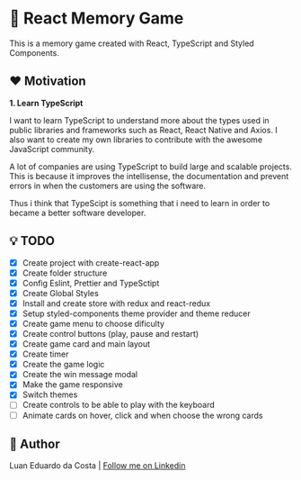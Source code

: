 # :flower_playing_cards:  React Memory Game

This is a memory game created with React, TypeScript and Styled Components.

## :heart: Motivation

**1. Learn TypeScript**

I want to learn TypeScript to understand more about the types used in public libraries and frameworks such as React, React Native and Axios. I also want to create my own libraries to contribute with the awesome JavaScript community.

A lot of companies are using TypeScript to build large and scalable projects. This is because it improves the intellisense, the documentation and prevent errors in when the customers are using the software.

Thus i think that TypeScipt is something that i need to learn in order to became a better software developer.

## :bulb: TODO

- [x] Create project with create-react-app
- [x] Create folder structure
- [x] Config Eslint, Prettier and TypeSctipt
- [x] Create Global Styles
- [x] Install and create store with redux and react-redux
- [x] Setup styled-components theme provider and theme reducer
- [x] Create game menu to choose dificulty
- [x] Create control buttons (play, pause and restart)
- [x] Create game card and main layout
- [x] Create timer
- [x] Create the game logic
- [x] Create the win message modal
- [x] Make the game responsive
- [x] Switch themes
- [ ] Create controls to be able to play with the keyboard
- [ ] Animate cards on hover, click and when choose the wrong cards

## :man: Author

Luan Eduardo da Costa | [Follow me on Linkedin](https://www.linkedin.com/in/luaneducosta/)

